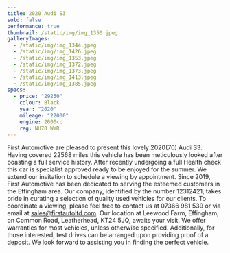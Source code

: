 ```yaml
---
title: 2020 Audi S3
sold: false
performance: true
thumbnail: /static/img/img_1350.jpeg
galleryImages:
  - /static/img/img_1344.jpeg
  - /static/img/img_1426.jpeg
  - /static/img/img_1353.jpeg
  - /static/img/img_1372.jpeg
  - /static/img/img_1373.jpeg
  - /static/img/img_1413.jpeg
  - /static/img/img_1385.jpeg
specs:
  - price: "29250"
    colour: Black
    year: "2020"
    mileage: "22000"
    engine: 2000cc
    reg: NU70 WYR
---
```

First Automotive are pleased to present this lovely 2020(70) Audi S3. Having covered 22568 miles this vehicle has been meticulously looked after boasting a full service history. After recently undergoing a full Health check this car is specialist approved ready to be enjoyed for the summer. We extend our invitation to schedule a viewing by appointment. Since 2019, First Automotive has been dedicated to serving the esteemed customers in the Effingham area. Our company, identified by the number 12312421, takes pride in curating a selection of quality used vehicles for our clients. To coordinate a viewing, please feel free to contact us at 07366 981 539 or via email at sales@firstautoltd.com. Our location at Leewood Farm, Effingham, on Common Road, Leatherhead, KT24 5JQ, awaits your visit. We offer warranties for most vehicles, unless otherwise specified. Additionally, for those interested, test drives can be arranged upon providing proof of a deposit. We look forward to assisting you in finding the perfect vehicle.